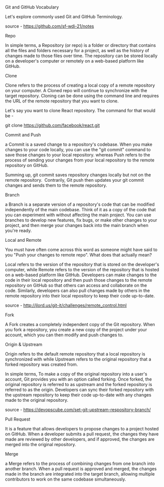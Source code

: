 Git and GitHub Vocabulary

Let's explore commonly used Git and GitHub Terminology.

source - https://github.com/sf-wdi-21/notes

Repo

In simple terms, a Repository (or repo) is a folder or directory that contains all the files and folders necessary for a project, as well as the history of changes made to those files over time. The repository can be stored locally on a developer's computer or remotely on a web-based platform like GitHub.

Clone

Clone refers to the process of creating a local copy of a remote repository on your computer. A Cloned repo will continue to synchronize with the target repository. Cloning can be done using the command line and requires the URL of the remote repository that you want to clone.

Let's say you want to clone React repository. The command for that would be -

git clone https://github.com/facebook/react.git

Commit and Push

a Commit is a saved change to a repository's codebase. When you make changes to your code locally, you can use the "git commit" command to save those changes to your local repository. whereas Push refers to the process of sending your changes from your local repository to the remote repository on GitHub.

Summing up, git commit saves repository changes locally but not on the remote repository.  Contrarily, Git push then updates your git commit changes and sends them to the remote repository.

Branch

a Branch is a separate version of a repository's code that can be modified independently of the main codebase. Think of it as a copy of the code that you can experiment with without affecting the main project. You can use branches to develop new features, fix bugs, or make other changes to your project, and then merge your changes back into the main branch when you're ready.

Local and Remote

You must have often come across this word as someone might have said to you "Push your changes to remote repo". What does that actually mean?

Local refers to the version of the repository that is stored on the developer's computer, while Remote refers to the version of the repository that is hosted on a web-based platform like GitHub. Developers can make changes to the code in their local repository and then push those changes to the remote repository on GitHub so that others can access and collaborate on the code. Similarly, developers can also pull changes made by others in the remote repository into their local repository to keep their code up-to-date.

source - http://jlord.us/git-it/challenges/remote_control.html

Fork

A Fork creates a completely independent copy of the Git repository. When you fork a repository, you create a new copy of the project under your account, which you can then modify and push changes to.

Origin & Upstream

Origin refers to the default remote repository that a local repository is synchronized with while Upstream refers to the original repository that a forked repository was created from.

In simple terms, To make a copy of the original repository into a user's account, Git provides you with an option called forking. Once forked, the original repository is referred to as upstream and the forked repository is referred to as the origin.
Developers can sync their forked repository with the upstream repository to keep their code up-to-date with any changes made to the original repository.

source - https://devopscube.com/set-git-upstream-respository-branch/

Pull Request

It is a feature that allows developers to propose changes to a project hosted on GitHub. When a developer submits a pull request, the changes they have made are reviewed by other developers, and if approved, the changes are merged into the original repository.

Merge

a Merge refers to the process of combining changes from one branch into another branch. When a pull request is approved and merged, the changes made in the branch are integrated into the target branch, allowing multiple contributors to work on the same codebase simultaneously.